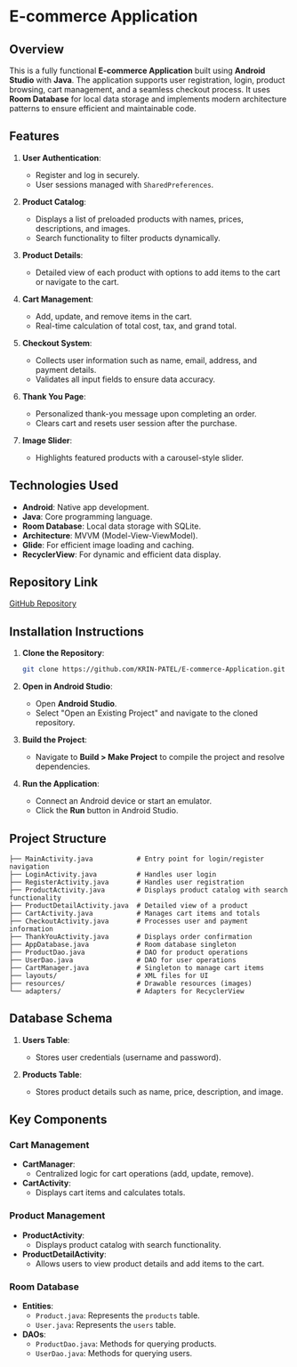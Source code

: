 # E-commerce Application

## Overview
This is a fully functional **E-commerce Application** built using **Android Studio** with **Java**. The application supports user registration, login, product browsing, cart management, and a seamless checkout process. It uses **Room Database** for local data storage and implements modern architecture patterns to ensure efficient and maintainable code.

## Features

1. **User Authentication**:
   - Register and log in securely.
   - User sessions managed with `SharedPreferences`.

2. **Product Catalog**:
   - Displays a list of preloaded products with names, prices, descriptions, and images.
   - Search functionality to filter products dynamically.

3. **Product Details**:
   - Detailed view of each product with options to add items to the cart or navigate to the cart.

4. **Cart Management**:
   - Add, update, and remove items in the cart.
   - Real-time calculation of total cost, tax, and grand total.

5. **Checkout System**:
   - Collects user information such as name, email, address, and payment details.
   - Validates all input fields to ensure data accuracy.

6. **Thank You Page**:
   - Personalized thank-you message upon completing an order.
   - Clears cart and resets user session after the purchase.

7. **Image Slider**:
   - Highlights featured products with a carousel-style slider.

## Technologies Used
- **Android**: Native app development.
- **Java**: Core programming language.
- **Room Database**: Local data storage with SQLite.
- **Architecture**: MVVM (Model-View-ViewModel).
- **Glide**: For efficient image loading and caching.
- **RecyclerView**: For dynamic and efficient data display.

## Repository Link
[GitHub Repository](https://github.com/KRIN-PATEL/E-commerce-Application.git)

## Installation Instructions

1. **Clone the Repository**:
   ```bash
   git clone https://github.com/KRIN-PATEL/E-commerce-Application.git
   ```

2. **Open in Android Studio**:
   - Open **Android Studio**.
   - Select "Open an Existing Project" and navigate to the cloned repository.

3. **Build the Project**:
   - Navigate to **Build > Make Project** to compile the project and resolve dependencies.

4. **Run the Application**:
   - Connect an Android device or start an emulator.
   - Click the **Run** button in Android Studio.

## Project Structure
```
├── MainActivity.java           # Entry point for login/register navigation
├── LoginActivity.java          # Handles user login
├── RegisterActivity.java       # Handles user registration
├── ProductActivity.java        # Displays product catalog with search functionality
├── ProductDetailActivity.java  # Detailed view of a product
├── CartActivity.java           # Manages cart items and totals
├── CheckoutActivity.java       # Processes user and payment information
├── ThankYouActivity.java       # Displays order confirmation
├── AppDatabase.java            # Room database singleton
├── ProductDao.java             # DAO for product operations
├── UserDao.java                # DAO for user operations
├── CartManager.java            # Singleton to manage cart items
├── layouts/                    # XML files for UI
├── resources/                  # Drawable resources (images)
└── adapters/                   # Adapters for RecyclerView
```

## Database Schema
1. **Users Table**:
   - Stores user credentials (username and password).

2. **Products Table**:
   - Stores product details such as name, price, description, and image.

## Key Components

### Cart Management
- **CartManager**:
  - Centralized logic for cart operations (add, update, remove).
- **CartActivity**:
  - Displays cart items and calculates totals.

### Product Management
- **ProductActivity**:
  - Displays product catalog with search functionality.
- **ProductDetailActivity**:
  - Allows users to view product details and add items to the cart.

### Room Database
- **Entities**:
  - `Product.java`: Represents the `products` table.
  - `User.java`: Represents the `users` table.
- **DAOs**:
  - `ProductDao.java`: Methods for querying products.
  - `UserDao.java`: Methods for querying users.


